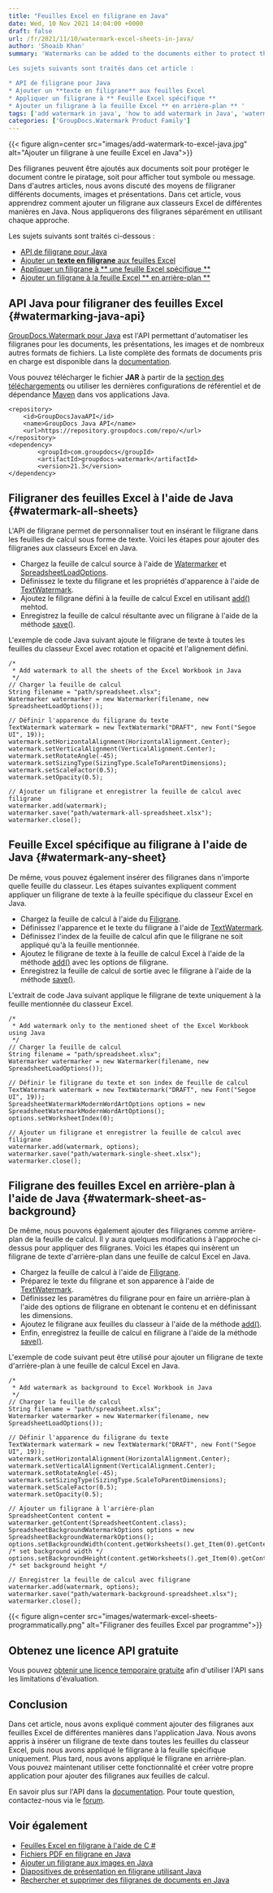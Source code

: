 ```yaml
---
title: "Feuilles Excel en filigrane en Java"
date: Wed, 10 Nov 2021 14:04:00 +0000
draft: false
url: /fr/2021/11/10/watermark-excel-sheets-in-java/
author: 'Shoaib Khan'
summary: 'Watermarks can be added to the documents either to protect the document from piracy, or to show any sumbol or message. In other posts, we discussed ways to watermark different [documents][1], [images][2], and [presentations][3]. In this article, you will learn **how to add watermark to Excel workbooks in different ways in Java**. We will be applyling watermarks separately using each approach.

Les sujets suivants sont traités dans cet article :

* API de filigrane pour Java
* Ajouter un **texte en filigrane** aux feuilles Excel
* Appliquer un filigrane à ** Feuille Excel spécifique **
* Ajouter un filigrane à la feuille Excel ** en arrière-plan ** '
tags: ['add watermark in java', 'how to add watermark in Java', 'watermark excel', 'watermark excel sheets in Java', 'watermarking API for Java']
categories: ['GroupDocs.Watermark Product Family']
---
```




{{< figure align=center src="images/add-watermark-to-excel-java.jpg" alt="Ajouter un filigrane à une feuille Excel en Java">}}


Des filigranes peuvent être ajoutés aux documents soit pour protéger le document contre le piratage, soit pour afficher tout symbole ou message. Dans d'autres articles, nous avons discuté des moyens de filigraner différents documents, images et présentations. Dans cet article, vous apprendrez comment ajouter un filigrane aux classeurs Excel de différentes manières en Java. Nous appliquerons des filigranes séparément en utilisant chaque approche.

Les sujets suivants sont traités ci-dessous :

* [API de filigrane pour Java][4]
* [Ajouter un **texte en filigrane** aux feuilles Excel][5]
* [Appliquer un filigrane à ** une feuille Excel spécifique **][6]
* [Ajouter un filigrane à la feuille Excel ** en arrière-plan **][7]

## API Java pour filigraner des feuilles Excel {#watermarking-java-api}

[GroupDocs.Watermark pour Java][8] est l'API permettant d'automatiser les filigranes pour les documents, les présentations, les images et de nombreux autres formats de fichiers. La liste complète des formats de documents pris en charge est disponible dans la [documentation][9].

Vous pouvez télécharger le fichier **JAR** à partir de la [section des téléchargements][10] ou utiliser les dernières configurations de référentiel et de dépendance [Maven][11] dans vos applications Java.

```
<repository>
	<id>GroupDocsJavaAPI</id>
	<name>GroupDocs Java API</name>
	<url>https://repository.groupdocs.com/repo/</url>
</repository>
<dependency>
        <groupId>com.groupdocs</groupId>
        <artifactId>groupdocs-watermark</artifactId>
        <version>21.3</version> 
</dependency>
```

## Filigraner des feuilles Excel à l'aide de Java {#watermark-all-sheets}

L'API de filigrane permet de personnaliser tout en insérant le filigrane dans les feuilles de calcul sous forme de texte. Voici les étapes pour ajouter des filigranes aux classeurs Excel en Java.

* Chargez la feuille de calcul source à l'aide de [Watermarker][12] et [SpreadsheetLoadOptions][13].
* Définissez le texte du filigrane et les propriétés d'apparence à l'aide de [TextWatermark][14].
* Ajoutez le filigrane défini à la feuille de calcul Excel en utilisant [add()][15] mehtod.
* Enregistrez la feuille de calcul résultante avec un filigrane à l'aide de la méthode [save()][16].

L'exemple de code Java suivant ajoute le filigrane de texte à toutes les feuilles du classeur Excel avec rotation et opacité et l'alignement défini.

```
/*
 * Add watermark to all the sheets of the Excel Workbook in Java
 */
// Charger la feuille de calcul
String filename = "path/spreadsheet.xlsx";
Watermarker watermarker = new Watermarker(filename, new SpreadsheetLoadOptions());

// Définir l'apparence du filigrane du texte
TextWatermark watermark = new TextWatermark("DRAFT", new Font("Segoe UI", 19));
watermark.setHorizontalAlignment(HorizontalAlignment.Center);
watermark.setVerticalAlignment(VerticalAlignment.Center);
watermark.setRotateAngle(-45);
watermark.setSizingType(SizingType.ScaleToParentDimensions);
watermark.setScaleFactor(0.5);
watermark.setOpacity(0.5);

// Ajouter un filigrane et enregistrer la feuille de calcul avec filigrane
watermarker.add(watermark);
watermarker.save("path/watermark-all-spreadsheet.xlsx");
watermarker.close();
```

## Feuille Excel spécifique au filigrane à l'aide de Java {#watermark-any-sheet}

De même, vous pouvez également insérer des filigranes dans n'importe quelle feuille du classeur. Les étapes suivantes expliquent comment appliquer un filigrane de texte à la feuille spécifique du classeur Excel en Java.

* Chargez la feuille de calcul à l'aide du [Filigrane][17].
* Définissez l'apparence et le texte du filigrane à l'aide de [TextWatermark][18].
* Définissez l'index de la feuille de calcul afin que le filigrane ne soit appliqué qu'à la feuille mentionnée.
* Ajoutez le filigrane de texte à la feuille de calcul Excel à l'aide de la méthode [add()][19] avec les options de filigrane.
* Enregistrez la feuille de calcul de sortie avec le filigrane à l'aide de la méthode [save()][20].

L'extrait de code Java suivant applique le filigrane de texte uniquement à la feuille mentionnée du classeur Excel.

```
/*
 * Add watermark only to the mentioned sheet of the Excel Workbook using Java
 */
// Charger la feuille de calcul
String filename = "path/spreadsheet.xlsx";
Watermarker watermarker = new Watermarker(filename, new SpreadsheetLoadOptions());

// Définir le filigrane du texte et son index de feuille de calcul
TextWatermark watermark = new TextWatermark("DRAFT", new Font("Segoe UI", 19));
SpreadsheetWatermarkModernWordArtOptions options = new SpreadsheetWatermarkModernWordArtOptions();               
options.setWorksheetIndex(0);

// Ajouter un filigrane et enregistrer la feuille de calcul avec filigrane
watermarker.add(watermark, options);
watermarker.save("path/watermark-single-sheet.xlsx");
watermarker.close();
```

## Filigrane des feuilles Excel en arrière-plan à l'aide de Java {#watermark-sheet-as-background}

De même, nous pouvons également ajouter des filigranes comme arrière-plan de la feuille de calcul. Il y aura quelques modifications à l'approche ci-dessus pour appliquer des filigranes. Voici les étapes qui insèrent un filigrane de texte d'arrière-plan dans une feuille de calcul Excel en Java.

* Chargez la feuille de calcul à l'aide de [Filigrane][21].
* Préparez le texte du filigrane et son apparence à l'aide de [TextWatermark][22].
* Définissez les paramètres du filigrane pour en faire un arrière-plan à l'aide des options de filigrane en obtenant le contenu et en définissant les dimensions.
* Ajoutez le filigrane aux feuilles du classeur à l'aide de la méthode [add()][23].
* Enfin, enregistrez la feuille de calcul en filigrane à l'aide de la méthode [save()][24].

L'exemple de code suivant peut être utilisé pour ajouter un filigrane de texte d'arrière-plan à une feuille de calcul Excel en Java.

```
/*
 * Add watermark as background to Excel Workbook in Java
 */
// Charger la feuille de calcul
String filename = "path/spreadsheet.xlsx";
Watermarker watermarker = new Watermarker(filename, new SpreadsheetLoadOptions());

// Définir l'apparence du filigrane du texte
TextWatermark watermark = new TextWatermark("DRAFT", new Font("Segoe UI", 19));
watermark.setHorizontalAlignment(HorizontalAlignment.Center);
watermark.setVerticalAlignment(VerticalAlignment.Center);
watermark.setRotateAngle(-45);
watermark.setSizingType(SizingType.ScaleToParentDimensions);
watermark.setScaleFactor(0.5);
watermark.setOpacity(0.5);

// Ajouter un filigrane à l'arrière-plan
SpreadsheetContent content = watermarker.getContent(SpreadsheetContent.class);
SpreadsheetBackgroundWatermarkOptions options = new SpreadsheetBackgroundWatermarkOptions();
options.setBackgroundWidth(content.getWorksheets().get_Item(0).getContentAreaWidthPx()); /* set background width */
options.setBackgroundHeight(content.getWorksheets().get_Item(0).getContentAreaHeightPx()); /* set background height */

// Enregistrer la feuille de calcul avec filigrane
watermarker.add(watermark, options);
watermarker.save("path/watermark-background-spreadsheet.xlsx");
watermarker.close();
```



{{< figure align=center src="images/watermark-excel-sheets-programmatically.png" alt="Filigraner des feuilles Excel par programme">}}


## Obtenez une licence API gratuite

Vous pouvez [obtenir une licence temporaire gratuite][25] afin d'utiliser l'API sans les limitations d'évaluation.

## Conclusion

Dans cet article, nous avons expliqué comment ajouter des filigranes aux feuilles Excel de différentes manières dans l'application Java. Nous avons appris à insérer un filigrane de texte dans toutes les feuilles du classeur Excel, puis nous avons appliqué le filigrane à la feuille spécifique uniquement. Plus tard, nous avons appliqué le filigrane en arrière-plan. Vous pouvez maintenant utiliser cette fonctionnalité et créer votre propre application pour ajouter des filigranes aux feuilles de calcul.

En savoir plus sur l'API dans la [documentation][26]. Pour toute question, contactez-nous via le [forum][27].

## Voir également

* [Feuilles Excel en filigrane à l'aide de C #][28]
* [Fichiers PDF en filigrane en Java][29]
* [Ajouter un filigrane aux images en Java][30]
* [Diapositives de présentation en filigrane utilisant Java][31]
* [Rechercher et supprimer des filigranes de documents en Java][32]







[1]: https://blog.groupdocs.com/2021/06/26/add-watermark-to-pdf-in-java/
[2]: https://blog.groupdocs.com/2020/09/15/add-watermark-to-images-in-java/
[3]: https://blog.groupdocs.com/2021/06/09/watermark-presentation-slides-using-java/
[4]: #watermarking-java-api
[5]: #watermark-all-sheets
[6]: #watermark-any-sheet
[7]: #watermark-sheet-as-background
[8]: https://products.groupdocs.com/watermark/
[9]: https://docs.groupdocs.com/watermark/java/supported-document-formats/
[10]: https://downloads.groupdocs.com/watermark
[11]: https://repository.groupdocs.com/webapp/#/artifacts/browse/tree/General/repo/com/groupdocs/groupdocs-watermark
[12]: https://apireference.groupdocs.com/watermark/java/com.groupdocs.watermark/Watermarker
[13]: https://apireference.groupdocs.com/watermark/java/com.groupdocs.watermark.options/SpreadsheetLoadOptions
[14]: https://apireference.groupdocs.com/watermark/java/com.groupdocs.watermark.watermarks/TextWatermark
[15]: https://apireference.groupdocs.com/watermark/java/com.groupdocs.watermark/Watermarker#add(com.groupdocs.watermark.Watermark)
[16]: https://apireference.groupdocs.com/watermark/java/com.groupdocs.watermark/Watermarker#save(java.lang.String)
[17]: https://apireference.groupdocs.com/watermark/java/com.groupdocs.watermark/Watermarker
[18]: https://apireference.groupdocs.com/watermark/java/com.groupdocs.watermark.watermarks/TextWatermark
[19]: https://apireference.groupdocs.com/watermark/java/com.groupdocs.watermark/Watermarker#add(com.groupdocs.watermark.Watermark)
[20]: https://apireference.groupdocs.com/watermark/java/com.groupdocs.watermark/Watermarker#save(java.lang.String)
[21]: https://apireference.groupdocs.com/watermark/java/com.groupdocs.watermark/Watermarker
[22]: https://apireference.groupdocs.com/watermark/java/com.groupdocs.watermark.watermarks/TextWatermark
[23]: https://apireference.groupdocs.com/watermark/java/com.groupdocs.watermark/Watermarker#add(com.groupdocs.watermark.Watermark)
[24]: https://apireference.groupdocs.com/watermark/java/com.groupdocs.watermark/Watermarker#save(java.lang.String)
[25]: https://purchase.groupdocs.com/temporary-license
[26]: https://docs.groupdocs.com/watermark
[27]: https://forum.groupdocs.com/
[28]: https://blog.groupdocs.com/2021/11/04/watermark-excel-sheets-using-csharp/
[29]: https://blog.groupdocs.com/2021/06/26/add-watermark-to-pdf-in-java/
[30]: https://blog.groupdocs.com/2020/09/15/add-watermark-to-images-in-java/
[31]: https://blog.groupdocs.com/2021/06/09/watermark-presentation-slides-using-java/
[32]: https://blog.groupdocs.com/2020/11/30/find-and-remove-watermarks-from-documents-in-java/


